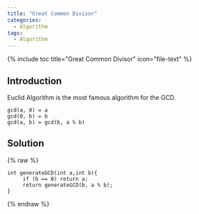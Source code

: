 ```yaml
---
title: "Great Common Divisor"
categories:
  - Algorithm
tags:
  - Algorithm
---
```


{% include toc title="Great Common Divisor" icon="file-text" %}

## Introduction

Euclid Algorithm is the most famous algorithm for the GCD.

```
gcd(a, 0) = a
gcd(0, b) = b
gcd(a, b) = gcd(b, a % b)
```

## Solution

{% raw %}
```liquid
int generateGCD(int a,int b){
     if (b == 0) return a;
     return generateGCD(b, a % b);
}
```
{% endraw %}

